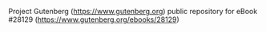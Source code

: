 Project Gutenberg (https://www.gutenberg.org) public repository for eBook #28129 (https://www.gutenberg.org/ebooks/28129)
